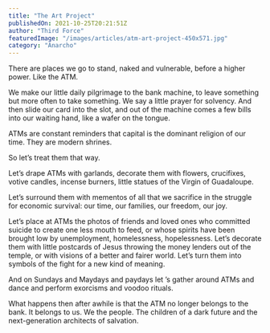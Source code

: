 ```yaml
---
title: "The Art Project"
publishedOn: 2021-10-25T20:21:51Z
author: "Third Force"
featuredImage: "/images/articles/atm-art-project-450x571.jpg"
category: "Anarcho"
---
```


There are places we go to stand, naked and vulnerable, before a higher power. Like the ATM.

We make our little daily pilgrimage to the bank machine, to leave something but more often to take something. We say a little prayer for solvency. And then slide our card into the slot, and out of the machine comes a few bills into our waiting hand, like a wafer on the tongue.

ATMs are constant reminders that capital is the dominant religion of our time. They are modern shrines.

So let’s treat them that way.

Let’s drape ATMs with garlands, decorate them with flowers, crucifixes, votive candles, incense burners, little statues of the Virgin of Guadaloupe.

Let’s surround them with mementos of all that we sacrifice in the struggle for economic survival: our time, our families, our freedom, our joy.

Let’s place at ATMs the photos of friends and loved ones who committed suicide to create one less mouth to feed, or whose spirits have been brought low by unemployment, homelessness, hopelessness. Let’s decorate them with little postcards of Jesus throwing the money lenders out of the temple, or with visions of a better and fairer world. Let’s turn them into symbols of the fight for a new kind of meaning.

And on Sundays and Maydays and paydays let ’s gather around ATMs and dance and perform exorcisms and voodoo rituals.

What happens then after awhile is that the ATM no longer belongs to the bank. It belongs to us. We the people. The children of a dark future and the next-generation architects of salvation.

‍
